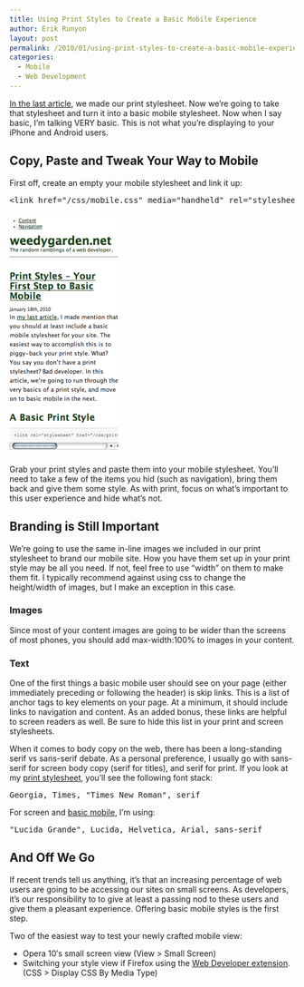 ```yaml
---
title: Using Print Styles to Create a Basic Mobile Experience
author: Erik Runyon
layout: post
permalink: /2010/01/using-print-styles-to-create-a-basic-mobile-experience/
categories:
  - Mobile
  - Web Development
---
```

[In the last article][1], we made our print stylesheet. Now we’re going to take that stylesheet and turn it into a basic mobile stylesheet. Now when I say basic, I’m talking VERY basic. This is not what you’re displaying to your iPhone and Android users.<!-- more -->

## Copy, Paste and Tweak Your Way to Mobile

First off, create an empty your mobile stylesheet and link it up:

<pre>&lt;link href="/css/mobile.css" media="handheld" rel="stylesheet" type="text/css" /&gt;</pre>

<img class="alignright" src="/images/2010/basic-mobile.png" alt="Basic mobile display" />

Grab your print styles and paste them into your mobile stylesheet. You’ll need to take a few of the items you hid (such as navigation), bring them back and give them some style. As with print, focus on what’s important to this user experience and hide what’s not.

## Branding is Still Important

We’re going to use the same in-line images we included in our print stylesheet to brand our mobile site. How you have them set up in your print style may be all you need. If not, feel free to use “width” on them to make them fit. I typically recommend against using css to change the height/width of images, but I make an exception in this case. <!--more-->

### Images

Since most of your content images are going to be wider than the screens of most phones, you should add max-width:100% to images in your content.

### Text

One of the first things a basic mobile user should see on your page (either immediately preceding or following the header) is skip links. This is a list of anchor tags to key elements on your page. At a minimum, it should include links to navigation and content. As an added bonus, these links are helpful to screen readers as well. Be sure to hide this list in your print and screen stylesheets.

When it comes to body copy on the web, there has been a long-standing serif vs sans-serif debate. As a personal preference, I usually go with sans-serif for screen body copy (serif for titles), and serif for print. If you look at my [print stylesheet][2], you’ll see the following font stack:

<pre>Georgia, Times, "Times New Roman", serif</pre>

For screen and [basic mobile][3], I’m using:

<pre>"Lucida Grande", Lucida, Helvetica, Arial, sans-serif</pre>

## And Off We Go

If recent trends tell us anything, it’s that an increasing percentage of web users are going to be accessing our sites on small screens. As developers, it’s our responsibility to to give at least a passing nod to these users and give them a pleasant experience. Offering basic mobile styles is the first step.

<div class="note">

Two of the easiest way to test your newly crafted mobile view:
  
* Opera 10′s small screen view (View > Small Screen)
* Switching your style view if Firefox using the <a href="http://chrispederick.com/work/web-developer/">Web Developer extension</a>. (CSS > Display CSS By Media Type)

</div>

 [1]: /2010/01/18/print-styles-your-first-step-to-basic-mobile/
 [2]: /wp-content/themes/weedy-beta/css/print.css
 [3]: /wp-content/themes/weedy-beta/css/mobile.css